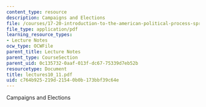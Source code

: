 ```yaml
---
content_type: resource
description: Campaigns and Elections
file: /courses/17-20-introduction-to-the-american-political-process-spring-2004/c764b925219d21540b0b173bbf39c64e_lectures10_11.pdf
file_type: application/pdf
learning_resource_types:
- Lecture Notes
ocw_type: OCWFile
parent_title: Lecture Notes
parent_type: CourseSection
parent_uid: 0c135732-0aaf-013f-dc67-75339d7eb52b
resourcetype: Document
title: lectures10_11.pdf
uid: c764b925-219d-2154-0b0b-173bbf39c64e
---
```

Campaigns and Elections

